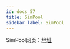 ```yaml
---
id: docs_57
title: SimPool
sidebar_label: SimPool
---
```


SimPool网页：[地址](https://simpool.sipc.vip/)

